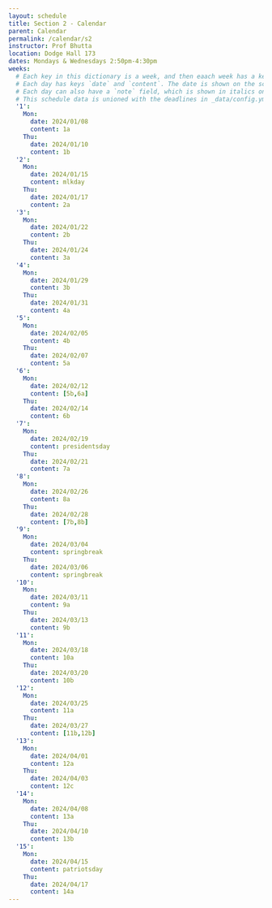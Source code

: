 ```yaml
---
layout: schedule
title: Section 2 - Calendar
parent: Calendar
permalink: /calendar/s2
instructor: Prof Bhutta
location: Dodge Hall 173
dates: Mondays & Wednesdays 2:50pm-4:30pm
weeks:
  # Each key in this dictionary is a week, and then eaach week has a key in [Mon, Tue, Thu, Thu, Fri].
  # Each day has keys `date` and `content`. The date is shown on the schedule, and `content` is a key into the yml file in _data/modules.yml. `content` may be an array.
  # Each day can also have a `note` field, which is shown in italics on the calendar.
  # This schedule data is unioned with the deadlines in _data/config.yml
  '1':
    Mon:
      date: 2024/01/08
      content: 1a
    Thu:
      date: 2024/01/10
      content: 1b
  '2':
    Mon:
      date: 2024/01/15
      content: mlkday 
    Thu:
      date: 2024/01/17
      content: 2a
  '3':
    Mon:
      date: 2024/01/22
      content: 2b
    Thu:
      date: 2024/01/24
      content: 3a
  '4':
    Mon:
      date: 2024/01/29
      content: 3b
    Thu:
      date: 2024/01/31
      content: 4a
  '5':
    Mon:
      date: 2024/02/05
      content: 4b
    Thu:
      date: 2024/02/07
      content: 5a
  '6':
    Mon:
      date: 2024/02/12
      content: [5b,6a]
    Thu:
      date: 2024/02/14
      content: 6b
  '7':
    Mon:
      date: 2024/02/19
      content: presidentsday
    Thu:
      date: 2024/02/21
      content: 7a
  '8':
    Mon:
      date: 2024/02/26
      content: 8a
    Thu:
      date: 2024/02/28
      content: [7b,8b]
  '9':
    Mon:
      date: 2024/03/04
      content: springbreak
    Thu:
      date: 2024/03/06
      content: springbreak
  '10':
    Mon:
      date: 2024/03/11
      content: 9a
    Thu:
      date: 2024/03/13
      content: 9b
  '11':
    Mon:
      date: 2024/03/18
      content: 10a
    Thu:
      date: 2024/03/20
      content: 10b
  '12':
    Mon:
      date: 2024/03/25
      content: 11a
    Thu:
      date: 2024/03/27
      content: [11b,12b]
  '13':
    Mon:
      date: 2024/04/01
      content: 12a
    Thu:
      date: 2024/04/03
      content: 12c
  '14':
    Mon:
      date: 2024/04/08
      content: 13a
    Thu:
      date: 2024/04/10
      content: 13b
  '15':
    Mon:
      date: 2024/04/15
      content: patriotsday
    Thu:
      date: 2024/04/17
      content: 14a
---
```

